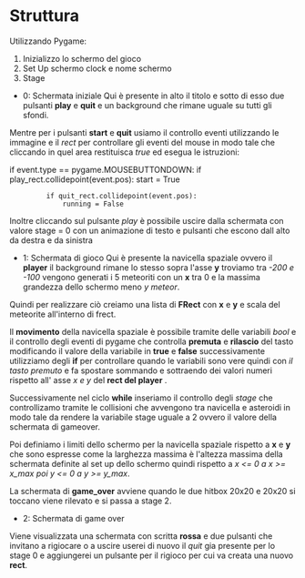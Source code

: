 # Struttura

Utilizzando Pygame:
1. Inizializzo lo schermo del gioco
2. Set Up schermo clock e nome schermo
3. Stage
 - 0: Schermata iniziale 
Qui è presente in alto il titolo e sotto di esso due pulsanti **play** e **quit** e un background che rimane uguale su tutti gli sfondi.

Mentre per i pulsanti **start** e **quit** usiamo il controllo eventi utilizzando le immagine e il *rect* per controllare gli eventi del mouse in modo tale che cliccando in quel area restituisca *true* ed esegua le istruzioni:

  if event.type == pygame.MOUSEBUTTONDOWN:
             if play_rect.collidepoint(event.pos):
                 start = True

             if quit_rect.collidepoint(event.pos):
                 running = False

Inoltre cliccando sul pulsante *play* è possibile uscire dalla schermata con valore stage = 0 con un animazione di testo e pulsanti che escono dall alto da destra e da sinistra 
 
 - 1: Schermata di gioco
Qui è presente la navicella spaziale ovvero il **player** il background rimane lo stesso sopra l'asse **y** troviamo tra *-200 e -100* vengono generati i 5 meteoriti con un **x** tra 0 e la massima grandezza dello schermo meno *y meteor*.

Quindi per realizzare ciò creiamo una lista di **FRect** con **x** e **y** e scala del meteorite all'interno di frect.

Il **movimento** della navicella spaziale è possibile tramite delle variabili *bool* e il controllo degli eventi di pygame che controlla **premuta** e **rilascio** del tasto modificando il valore della variabile in **true** e **false** successivamente utilizziamo degli **if** per controllare quando le variabili sono vere quindi con *il tasto premuto* e fa spostare sommando e sottraendo dei valori numeri rispetto all' asse *x e y* del **rect del player** .

Successivamente nel ciclo **while** inseriamo il controllo degli *stage* che controllizamo tramite le collisioni che avvengono tra navicella e asteroidi in modo tale da rendere la variabile stage uguale  a 2 ovvero il valore della schermata di gameover.

Poi definiamo i limiti dello schermo per la navicella spaziale rispetto a **x** e **y** che sono espresse come la larghezza massima è l'altezza massima della schermata definite al set up dello schermo quindi rispetto a *x <= 0 a x >= x_max poi y <= 0 a y >= y_max*.

La schermata di **game_over** avviene quando le due hitbox 20x20 e 20x20 si toccano viene rilevato e si passa a stage 2.

- 2: Schermata di game over

Viene visualizzata una schermata con scritta **rossa** e due pulsanti che invitano a rigiocare o a uscire userei di nuovo il *quit* gia presente per lo stage 0 e aggiungerei un pulsante per il rigioco per cui va creata una nuovo **rect**. 
